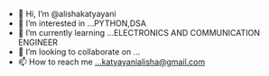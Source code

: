 - 👋 Hi, I’m @alishakatyayani
- 👀 I’m interested in ...PYTHON,DSA
- 🌱 I’m currently learning ...ELECTRONICS AND COMMUNICATION ENGINEER
- 💞️ I’m looking to collaborate on ...
- 📫 How to reach me ...katyayanialisha@gmail.com

<!---
alishakatyayani/alishakatyayani is a ✨ special ✨ repository because its `README.md` (this file) appears on your GitHub profile.
You can click the Preview link to take a look at your changes.
--->
